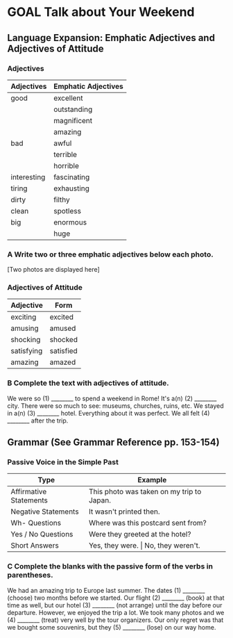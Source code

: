 # GOAL Talk about Your Weekend

## Language Expansion: Emphatic Adjectives and Adjectives of Attitude

### Adjectives

| Adjectives | Emphatic Adjectives |
|------------|---------------------|
| good       | excellent           |
|            | outstanding         |
|            | magnificent         |
|            | amazing             |
| bad        | awful               |
|            | terrible            |
|            | horrible            |
| interesting| fascinating         |
| tiring     | exhausting          |
| dirty      | filthy              |
| clean      | spotless            |
| big        | enormous            |
|            | huge                |

### A Write two or three emphatic adjectives below each photo.

[Two photos are displayed here]

### Adjectives of Attitude

| Adjective | Form    |
|-----------|---------|
| exciting  | excited |
| amusing   | amused  |
| shocking  | shocked |
| satisfying| satisfied|
| amazing   | amazed  |

### B Complete the text with adjectives of attitude.

We were so (1) ________ to spend a weekend in Rome! It's a(n) (2) ________ city. There were so much to see: museums, churches, ruins, etc. We stayed in a(n) (3) ________ hotel. Everything about it was perfect. We all felt (4) ________ after the trip.

## Grammar (See Grammar Reference pp. 153-154)

### Passive Voice in the Simple Past

| Type                 | Example                                    | |
|----------------------|--------------------------------------------|---|
| Affirmative Statements | This photo was taken on my trip to Japan.  | |
| Negative Statements  | It wasn't printed then.                    | |
| Wh- Questions        | Where was this postcard sent from?         | |
| Yes / No Questions   | Were they greeted at the hotel?            | |
| Short Answers        | Yes, they were. \| No, they weren't.       |

### C Complete the blanks with the passive form of the verbs in parentheses.

We had an amazing trip to Europe last summer. The dates (1) ________ (choose) two months before we started. Our flight (2) ________ (book) at that time as well, but our hotel (3) ________ (not arrange) until the day before our departure. However, we enjoyed the trip a lot. We took many photos and we (4) ________ (treat) very well by the tour organizers. Our only regret was that we bought some souvenirs, but they (5) ________ (lose) on our way home.